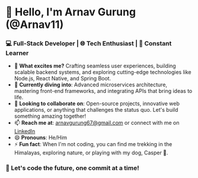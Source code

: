 # 👋 Hello, I'm Arnav Gurung (@Arnav11)

### 💻 Full-Stack Developer | 🌐 Tech Enthusiast | 🚀 Constant Learner

- 👀 **What excites me?** Crafting seamless user experiences, building scalable backend systems, and exploring cutting-edge technologies like Node.js, React Native, and Spring Boot.
- 🌱 **Currently diving into**: Advanced microservices architecture, mastering front-end frameworks, and integrating APIs that bring ideas to life.
- 💞️ **Looking to collaborate on**: Open-source projects, innovative web applications, or anything that challenges the status quo. Let's build something amazing together!
- 📫 **Reach me at**: [arnavgurung67@gmail.com](mailto:arnavgurung67@gmail.com) or connect with me on [LinkedIn](www.linkedin.com/in/arnavgurung) 
- 😄 **Pronouns**: He/Him
- ⚡ **Fun fact**: When I'm not coding, you can find me trekking in the Himalayas, exploring nature, or playing with my dog, Casper 🐶.

### 🚀 Let's code the future, one commit at a time!



